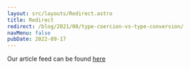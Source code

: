```yaml
---
layout: src/layouts/Redirect.astro
title: Redirect
redirect: /blog/2021/08/type-coercion-vs-type-conversion/
navMenu: false
pubDate: 2022-09-17
---
```

<div>
Our article feed can be found <a href="/blog/2021/08/type-coercion-vs-type-conversion/">here</a>
</div>
